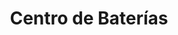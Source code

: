 ---
title: "Centro de Baterías"
url: /ciudad-autonoma-de-buenos-aires/centro-de-baterias-avenida-alvarez-thomas/
shop: reparación de automóviles
---